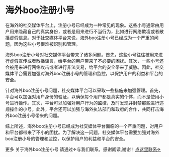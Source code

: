 # 海外boo注册小号

在海外的社交媒体平台上，注册小号已经成为一种常见的现象。这些小号通常由用户用来隐藏自己的真实身份，或者是用来进行不当行为，比如进行网络欺凌或者散播虚假信息。对于社交媒体平台来说，海外boo注册小号已经成为一个严重的问题，因为这些小号很难被识别和管理。

海外boo注册小号对社交媒体平台带来了诸多问题。首先，这些小号往往被用来进行虚假宣传或者散播谣言，给平台的用户带来了不必要的困扰。其次，一些小号还会被用来进行网络攻击或者进行非法交易，给平台的安全带来了威胁。因此，社交媒体平台需要加强对海外boo注册小号的管理和监控，以保护用户的利益和平台的安全。

针对海外boo注册小号问题，社交媒体平台可以采取一些措施来加强管理。首先，平台可以加强对用户身份的验证，以确保每个用户都是真实的个体，而不是使用小号进行操作。其次，平台可以加强对用户行为的监控，及时发现并封禁那些进行违规操作的小号。此外，平台还可以加强与海外执法部门和政府的合作，共同打击海外boo注册小号带来的问题。

综上所述，海外boo注册小号已经成为社交媒体平台面临的一个严重问题，对用户和平台都带来了不小的困扰。为了解决这一问题，社交媒体平台需要加强对海外boo注册小号的管理和监控，以保护用户的利益和平台的安全。

更多 关于海外boo注册小号 请通过✈与我们联系，感谢阅读,谢谢！[点这里联系✈](https://gg.k02.cc)